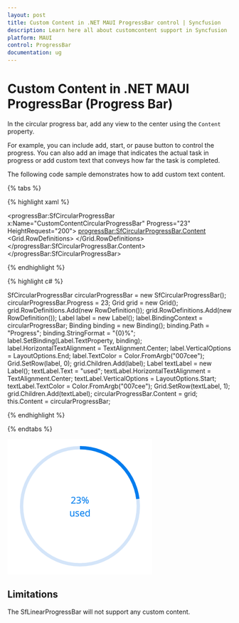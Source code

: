 ```yaml
---
layout: post
title: Custom Content in .NET MAUI ProgressBar control | Syncfusion
description: Learn here all about customcontent support in Syncfusion .NET MAUI ProgressBar control, its elements and more.
platform: MAUI
control: ProgressBar
documentation: ug
---
```


# Custom Content in .NET MAUI ProgressBar (Progress Bar)

In the circular progress bar, add any view to the center using the `Content` property. 

For example, you can include add, start, or pause button to control the progress. You can also add an image that indicates the actual task in progress or add custom text that conveys how far the task is completed. 

The following code sample demonstrates how to add custom text content.

{% tabs %} 

{% highlight xaml %}

<progressBar:SfCircularProgressBar x:Name="CustomContentCircularProgressBar" 
                                   Progress="23"
                                   HeightRequest="200">
    <progressBar:SfCircularProgressBar.Content>
        <Grid>
            <Grid.RowDefinitions>
                <RowDefinition />
                <RowDefinition />
            </Grid.RowDefinitions>
            <Label TextColor="#007cee"  
                   Text="{Binding Source={x:Reference CustomContentCircularProgressBar},Path=Progress,StringFormat='{0}%'}"
                   HorizontalTextAlignment="Center" 
                   VerticalTextAlignment="End">
            </Label>
            <Label Grid.Row="1" 
                   TextColor="#007cee" 
                   Text="used" 
                   VerticalOptions="Start" 
                   HorizontalTextAlignment="Center" 
                   VerticalTextAlignment="Start">
            </Label>
        </Grid>
    </progressBar:SfCircularProgressBar.Content>
</progressBar:SfCircularProgressBar>

{% endhighlight %}

{% highlight c# %}

SfCircularProgressBar circularProgressBar = new SfCircularProgressBar();
circularProgressBar.Progress = 23;
Grid grid = new Grid();
grid.RowDefinitions.Add(new RowDefinition());
grid.RowDefinitions.Add(new RowDefinition());
Label label = new Label();
label.BindingContext = circularProgressBar;
Binding binding = new Binding();
binding.Path = "Progress";
binding.StringFormat = "{0}%";
label.SetBinding(Label.TextProperty, binding);
label.HorizontalTextAlignment = TextAlignment.Center;
label.VerticalOptions = LayoutOptions.End;
label.TextColor = Color.FromArgb("007cee");
Grid.SetRow(label, 0);
grid.Children.Add(label);
Label textLabel = new Label();
textLabel.Text = "used";
textLabel.HorizontalTextAlignment = TextAlignment.Center;
textLabel.VerticalOptions = LayoutOptions.Start;
textLabel.TextColor = Color.FromArgb("007cee");
Grid.SetRow(textLabel, 1);
grid.Children.Add(textLabel);
circularProgressBar.Content = grid;
this.Content = circularProgressBar;

{% endhighlight %}

{% endtabs %} 

![.NET MAUI Circular Progress Bar with Custom content](images/custom-content/content.png)

## Limitations

The SfLinearProgressBar will not support any custom content.